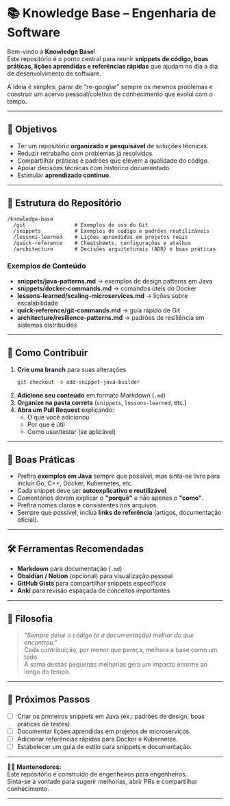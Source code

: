 # 📚 Knowledge Base – Engenharia de Software

Bem-vindo à **Knowledge Base**!  
Este repositório é o ponto central para reunir **snippets de código, boas práticas, lições aprendidas e referências rápidas** que ajudam no dia a dia de desenvolvimento de software.

A ideia é simples: parar de “re-googlar” sempre os mesmos problemas e construir um acervo pessoal/coletivo de conhecimento que evolui com o tempo.

---

## 🎯 Objetivos

- Ter um repositório **organizado e pesquisável** de soluções técnicas.
- Reduzir retrabalho com problemas já resolvidos.
- Compartilhar práticas e padrões que elevem a qualidade do código.
- Apoiar decisões técnicas com histórico documentado.
- Estimular **aprendizado contínuo**.

---

## 📂 Estrutura do Repositório

```
/knowledge-base
  /git                # Exemplos de uso do Git
  /snippets           # Exemplos de código e padrões reutilizáveis
  /lessons-learned    # Lições aprendidas em projetos reais
  /quick-reference    # Cheatsheets, configurações e atalhos
  /architecture       # Decisões arquiteturais (ADR) e boas práticas
```

### Exemplos de Conteúdo
- **snippets/java-patterns.md** → exemplos de design patterns em Java  
- **snippets/docker-commands.md** → comandos úteis do Docker  
- **lessons-learned/scaling-microservices.md** → lições sobre escalabilidade  
- **quick-reference/git-commands.md** → guia rápido de Git  
- **architecture/resilience-patterns.md** → padrões de resiliência em sistemas distribuídos  

---

## 🚀 Como Contribuir

1. **Crie uma branch** para suas alterações  
   ```bash
   git checkout -b add-snippet-java-builder
   ```
2. **Adicione seu conteúdo** em formato Markdown (`.md`)  
3. **Organize na pasta correta** (`snippets`, `lessons-learned`, etc.)  
4. **Abra um Pull Request** explicando:
   - O que você adicionou
   - Por que é útil
   - Como usar/testar (se aplicável)

---

## 📝 Boas Práticas

- Prefira **exemplos em Java** sempre que possível, mas sinta-se livre para incluir Go, C++, Docker, Kubernetes, etc.
- Cada snippet deve ser **autoexplicativo e reutilizável**.
- Comentários devem explicar o **"porquê"** e não apenas o **"como"**.
- Prefira nomes claros e consistentes nos arquivos.
- Sempre que possível, inclua **links de referência** (artigos, documentação oficial).

---

## 🛠 Ferramentas Recomendadas

- **Markdown** para documentação (`.md`)
- **Obsidian / Notion** (opcional) para visualização pessoal
- **GitHub Gists** para compartilhar snippets específicos
- **Anki** para revisão espaçada de conceitos importantes

---

## 🌱 Filosofia

> *"Sempre deixe o código (e a documentação) melhor do que encontrou."*  
Cada contribuição, por menor que pareça, melhora a base como um todo.  
A soma dessas pequenas melhorias gera um impacto enorme ao longo do tempo.

---

## 📌 Próximos Passos

- [ ] Criar os primeiros snippets em Java (ex.: padrões de design, boas práticas de testes).  
- [ ] Documentar lições aprendidas em projetos de microserviços.  
- [ ] Adicionar referências rápidas para Docker e Kubernetes.  
- [ ] Estabelecer um guia de estilo para snippets e documentação.  

---

👨‍💻 **Mantenedores:**  
Este repositório é construído de engenheiros para engenheiros.  
Sinta-se à vontade para sugerir melhorias, abrir PRs e compartilhar conhecimento.

---
